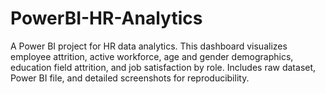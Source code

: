 # PowerBI-HR-Analytics
A Power BI project for HR data analytics. This dashboard visualizes employee attrition, active workforce, age and gender demographics, education field attrition, and job satisfaction by role. Includes raw dataset, Power BI file, and detailed screenshots for reproducibility.
